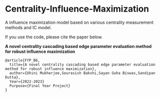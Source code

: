 # Centrality-Influence-Maximization
A influence maximization model based on various centrality measurement methods and IC model.

If you use the code, please cite the paper below.

**A novel centrality cascading based edge parameter evaluation method for robust influence maximization**


```
@article{FYP_B6,
  title={A novel centrality cascading based edge parameter evaluation method for robust influence maximization},
  author={Uhini Mukherjee,Sourasish Bakshi,Sayan Guha Biswas,Sandipan Dutta},
  Year={2022-2023}
  Purpose={Final Year Project}
}
```
